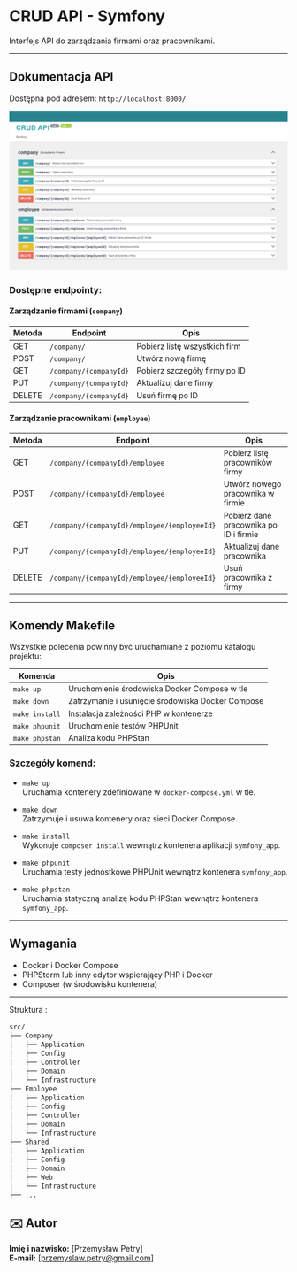 # CRUD API - Symfony

Interfejs API do zarządzania firmami oraz pracownikami.

---

## Dokumentacja API

Dostępna pod adresem: `http://localhost:8000/`

![img.png](img.png)

### Dostępne endpointy:

#### Zarządzanie firmami (`company`)
| Metoda | Endpoint                       | Opis                              |
|--------|-------------------------------|----------------------------------|
| GET    | `/company/`                   | Pobierz listę wszystkich firm    |
| POST   | `/company/`                   | Utwórz nową firmę                |
| GET    | `/company/{companyId}`        | Pobierz szczegóły firmy po ID    |
| PUT    | `/company/{companyId}`        | Aktualizuj dane firmy            |
| DELETE | `/company/{companyId}`        | Usuń firmę po ID                 |

#### Zarządzanie pracownikami (`employee`)
| Metoda | Endpoint                                   | Opis                                |
|--------|-------------------------------------------|------------------------------------|
| GET    | `/company/{companyId}/employee`            | Pobierz listę pracowników firmy    |
| POST   | `/company/{companyId}/employee`            | Utwórz nowego pracownika w firmie  |
| GET    | `/company/{companyId}/employee/{employeeId}` | Pobierz dane pracownika po ID i firmie |
| PUT    | `/company/{companyId}/employee/{employeeId}` | Aktualizuj dane pracownika          |
| DELETE | `/company/{companyId}/employee/{employeeId}` | Usuń pracownika z firmy             |

---

## Komendy Makefile

Wszystkie polecenia powinny być uruchamiane z poziomu katalogu projektu:

| Komenda       | Opis                                                |
|---------------|----------------------------------------------------|
| `make up`     | Uruchomienie środowiska Docker Compose w tle       |
| `make down`   | Zatrzymanie i usunięcie środowiska Docker Compose   |
| `make install`| Instalacja zależności PHP w kontenerze              |
| `make phpunit`| Uruchomienie testów PHPUnit                          |
| `make phpstan`| Analiza kodu PHPStan                                 |

### Szczegóły komend:

- `make up`  
  Uruchamia kontenery zdefiniowane w `docker-compose.yml` w tle.

- `make down`  
  Zatrzymuje i usuwa kontenery oraz sieci Docker Compose.

- `make install`  
  Wykonuje `composer install` wewnątrz kontenera aplikacji `symfony_app`.

- `make phpunit`  
  Uruchamia testy jednostkowe PHPUnit wewnątrz kontenera `symfony_app`.

- `make phpstan`  
  Uruchamia statyczną analizę kodu PHPStan wewnątrz kontenera `symfony_app`.

---

## Wymagania

- Docker i Docker Compose
- PHPStorm lub inny edytor wspierający PHP i Docker
- Composer (w środowisku kontenera)

---

Struktura :

```
src/
├── Company
│   ├── Application
│   ├── Config
│   ├── Controller
│   ├── Domain
│   └── Infrastructure
├── Employee
│   ├── Application
│   ├── Config
│   ├── Controller
│   ├── Domain
│   └── Infrastructure
├── Shared
│   ├── Application
│   ├── Config
│   ├── Domain
│   ├── Web
│   └── Infrastructure
├── ...
```

## ✉️ Autor

**Imię i nazwisko:** [Przemysław Petry]  
**E-mail:** [przemyslaw.petry@gmail.com]  
